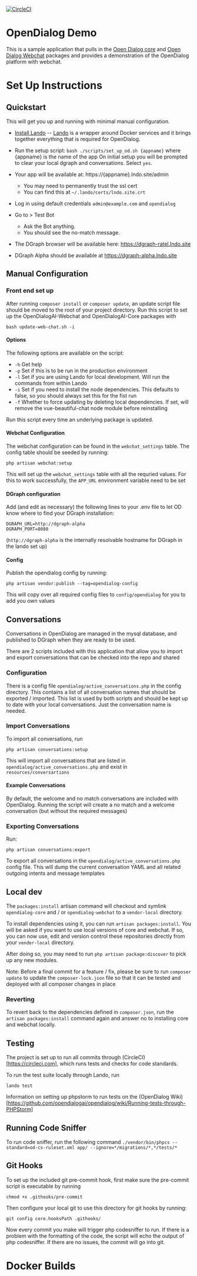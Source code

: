 
[![CircleCI](https://circleci.com/gh/opendialogai/opendialog/tree/master.svg?style=svg&circle-token=aefbfc509382266413d6667a1aef451c7bf82f22)](https://circleci.com/gh/opendialogai/opendialog/tree/master)

# OpenDialog Demo

This is a sample application that pulls in the [Open Dialog core](https://github.com/opendialogai/core) and [Open Dialog Webchat](https://github.com/opendialogai/webchat/) packages and provides a demonstration of the OpenDialog platform with webchat. 

# Set Up Instructions

## Quickstart

This will get you up and running with minimal manual configuration.

* [Install Lando](https://docs.devwithlando.io/installation/system-requirements.html) -- [Lando](https://github.com/lando/lando) is a wrapper around Docker services and it brings together everything that is required for OpenDialog.
 
* Run the setup script: `bash ./scripts/set_up_od.sh {appname}` where {appname} is the name of the app
On initial setup you will be prompted to clear your local dgraph and conversations. Select `yes`.
* Your app will be available at: https://{appname}.lndo.site/admin
    * You may need to permanently trust the ssl cert
    * You can find this at `~/.lando/certs/lndo.site.crt`
* Log in using default credentials `admin@example.com` and `opendialog`
* Go to > Test Bot
    * Ask the Bot anything.
    * You should see the no-match message.
* The DGraph browser will be available here: https://dgraph-ratel.lndo.site
* DGraph Alpha should be available at https://dgraph-alpha.lndo.site

## Manual Configuration

### Front end set up

After running `composer install` or `composer update`, an update script file should be moved to the root of your project
directory. Run this script to set up the OpenDialogAI-Webchat and OpenDialogAI-Core packages with

```bash update-web-chat.sh -i```

#### Options

The following options are available on the script:

+ `-h` Get help
+ `-p` Set if this is to be run in the production environment
+ `-l` Set if you are using Lando for local development. Will run the commands from within Lando
+ `-i` Set if you need to install the node dependencies. This defaults to false, so you should always set this for the fist run
+ `-f` Whether to force updating by deleting local dependencies. If set, will remove the vue-beautiful-chat node module before reinstalling 

Run this script every time an underlying package is updated.

#### Webchat Configuration 

The webchat configuration can be found in the `webchat_settings` table. The config table should be seeded by running:

```php artisan webchat:setup```

This will set up the `webchat_settings` table with all the requried values.
For this to work successfully, the `APP_URL` environment variable need to be set

#### DGraph configuration

Add (and edit as necessary) the following lines to your .env file to let OD know where to find your DGraph installation:
```
DGRAPH_URL=http://dgraph-alpha
DGRAPH_PORT=8080
```

(`http://dgraph-alpha` is the internally resolvable hostname for DGraph in the lando set up)

#### Config

Publish the opendialog config by running:

```php artisan vendor:publish --tag=opendialog-config```

This will copy over all required config files to `config/opendialog` for you to add you own values


## Conversations

Conversations in OpenDialog are managed in the mysql database, and published to DGraph when they are ready to be used.

There are 2 scripts included with this application that allow you to import and export conversations that can be checked into 
the repo and shared

### Configuration

There is a config file `opendialog/active_conversations.php` in the config directory. This contains a list of all conversation
names that should be exported / imported. This list is used by both scripts and should be kept up to date with your local conversations.
Just the conversation name is needed.

### Import Conversations

To import all conversations, run

```php artisan conversations:setup```

This will import all conversations that are listed in `opendialog/active_conversations.php` and exist in `resources/conversartions`

#### Example Conversations

By default, the welcome and no match conversations are included with OpenDialog. Running the script will create a no match
and a welcome conversation (but without the required messages)

### Exporting Conversations

Run:

```php artisan conversations:export```

To export all conversations in the `opendialog/active_conversations.php` config file. This will dump the current conversation
YAML and all related outgoing intents and message templates

## Local dev

The `packages:install` artisan command will checkout and symlink `opendialog-core` and / or `opendialog-webchat` to a `vendor-local` directory.

To install dependencies using it, you can run `artisan packages:install`. You will be asked if you want to use local versions of core and webchat.
If so, you can now use, edit and version control these repositories directly from your `vendor-local` directory.

After doing so, you may need to run `php artisan package:discover` to pick up any new modules.

Note:
Before a final commit for a feature / fix, please be sure to run `composer update` to update the `composer-lock.json` file so that it can be tested and deployed with all composer changes in place

### Reverting

To revert back to the dependencies defined in `composer.json`, run the `artisan packages:install` command again and answer no to installing core and webchat locally.

## Testing

The project is set up to run all commits through (CircleCI)[https://circleci.com], which runs tests and checks for code 
standards.

To run the test suite locally through Lando, run 

    lando test

Information on setting up phpstorm to run tests on the (OpenDialog Wiki)[https://github.com/opendialogai/opendialog/wiki/Running-tests-through-PHPStorm]

## Running Code Sniffer
To run code sniffer, run the following command
```./vendor/bin/phpcs --standard=od-cs-ruleset.xml app/ --ignore=*/migrations/*,*/tests/*```

## Git Hooks

To set up the included git pre-commit hook, first make sure the pre-commit script is executable by running

```chmod +x .githooks/pre-commit```

Then configure your local git to use this directory for git hooks by running:

```git config core.hooksPath .githooks/```

Now every commit you make will trigger php codesniffer to run. If there is a problem with the formatting
of the code, the script will echo the output of php codesniffer. If there are no issues, the commit will
go into git.

# Docker Builds


